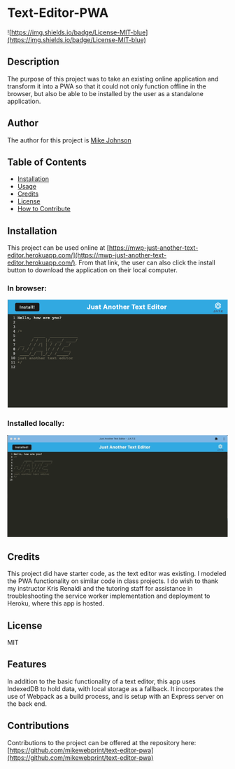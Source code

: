 # Text-Editor-PWA

  ![https://img.shields.io/badge/License-MIT-blue](https://img.shields.io/badge/License-MIT-blue)

  ## Description
  
  The purpose of this project was to take an existing online application and transform it into a PWA so that it could not only function offline in the browser, but also be able to be installed by the user as a standalone application.
  
  ## Author
  
  The author for this project is [Mike Johnson](https://github.com/mikewebprint)
  
  ## Table of Contents
  
  - [Installation](#installation)
  - [Usage](#usage)
  - [Credits](#credits)
  - [License](#license)
  - [How to Contribute](#contributions)

  
  ## Installation
  
  This project can be used online at [https://mwp-just-another-text-editor.herokuapp.com/](https://mwp-just-another-text-editor.herokuapp.com/).  From that link, the user can also click the install button to download the application on their local computer.
  ### In browser:
![screenshot](repo-assets/J-A-T-E.png)

 ### Installed locally:
![installed](repo-assets/installed.png)
  
  ## Credits
  
  This project did have starter code, as the text editor was existing. I modeled the PWA functionality on similar code in class projects.  I do wish to thank my instructor Kris Renaldi and the tutoring staff for assistance in troubleshooting the service worker implementation and deployment to Heroku, where this app is hosted.
  
  ## License
  
  MIT
  
  ## Features
  
  In addition to the basic functionality of a text editor, this app uses IndexedDB to hold data, with local storage as a fallback. It incorporates the use of Webpack as a build process, and is setup with an Express server on the back end.
  
  ## Contributions
  
  Contributions to the project can be offered at the repository here: [https://github.com/mikewebprint/text-editor-pwa](https://github.com/mikewebprint/text-editor-pwa)
  

  
  

